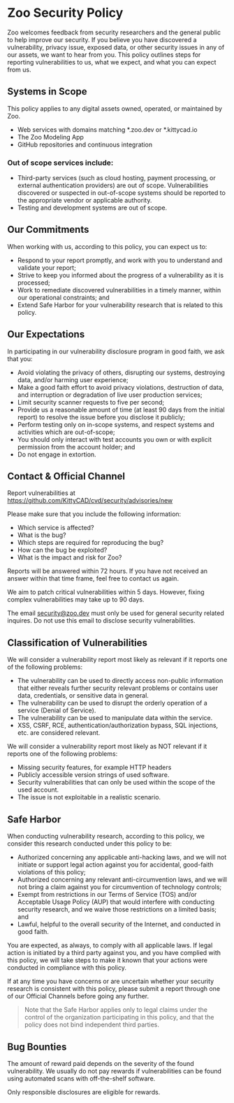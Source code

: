# Zoo Security Policy

Zoo welcomes feedback from security researchers and the general public to help improve our security.
 If you believe you have discovered a vulnerability, privacy issue, exposed data, or other security issues in any of our assets, we want to hear from you. 
 This policy outlines steps for reporting vulnerabilities to us, what we expect, and what you can expect from us.

## Systems in Scope

This policy applies to any digital assets owned, operated, or maintained by Zoo.

- Web services with domains matching *.zoo.dev or *.kittycad.io
- The Zoo Modeling App
- GitHub repositories and continuous integration

### Out of scope services include:
- Third-party services (such as cloud hosting, payment processing, or external authentication providers) are out of scope.
  Vulnerabilities discovered or suspected in out-of-scope systems should be reported to the appropriate vendor or applicable authority.
- Testing and development systems are out of scope.

## Our Commitments

When working with us, according to this policy, you can expect us to:

- Respond to your report promptly, and work with you to understand and validate your report;
- Strive to keep you informed about the progress of a vulnerability as it is processed;
- Work to remediate discovered vulnerabilities in a timely manner, within our operational constraints; and
- Extend Safe Harbor for your vulnerability research that is related to this policy.


## Our Expectations

In participating in our vulnerability disclosure program in good faith, we ask that you:

- Avoid violating the privacy of others, disrupting our systems, destroying data, and/or harming user experience;
- Make a good faith effort to avoid privacy violations, destruction of data, and interruption or degradation of live user production services;
- Limit security scanner requests to five per second;
- Provide us a reasonable amount of time (at least 90 days from the initial report) to resolve the issue before you disclose it publicly;
- Perform testing only on in-scope systems, and respect systems and activities which are out-of-scope;
- You should only interact with test accounts you own or with explicit permission from the account holder; and
- Do not engage in extortion.  

## Contact & Official Channel

Report vulnerabilities at https://github.com/KittyCAD/cvd/security/advisories/new

Please make sure that you include the following information:
- Which service is affected?
- What is the bug?
- Which steps are required for reproducing the bug?
- How can the bug be exploited?
- What is the impact and risk for Zoo?

Reports will be answered within 72 hours. If you have not received an
answer within that time frame, feel free to contact us again.

We aim to patch critical vulnerabilities within 5 days.
However, fixing complex vulnerabilities may take up to 90 days.

The email security@zoo.dev must only be used for general security related inquires.
Do not use this email to disclose security vulnerabilities.

## Classification of Vulnerabilities

We will consider a vulnerability report most likely as relevant if it
reports one of the following problems:
- The vulnerability can be used to directly access non-public
  information that either reveals further security relevant problems or
  contains user data, credentials, or sensitive data in general.
- The vulnerability can be used to disrupt the orderly operation of a
  service (Denial of Service).
- The vulnerability can be used to manipulate data within the service.
- XSS, CSRF, RCE, authentication/authorization bypass, SQL injections,
  etc. are considered relevant.

We will consider a vulnerability report most likely as NOT relevant if
it reports one of the following problems:
- Missing security features, for example HTTP headers
- Publicly accessible version strings of used software.
- Security vulnerabilities that can only be used within the scope of the used account.
- The issue is not exploitable in a realistic scenario.

## Safe Harbor

When conducting vulnerability research, according to this policy, we consider this research conducted under this policy to be:

- Authorized concerning any applicable anti-hacking laws, and we will not initiate or support legal action against you for accidental, good-faith violations of this policy;
- Authorized concerning any relevant anti-circumvention laws, and we will not bring a claim against you for circumvention of technology controls;
- Exempt from restrictions in our Terms of Service (TOS) and/or Acceptable Usage Policy (AUP) that would interfere with conducting security research, and we waive those restrictions on a limited basis; and
- Lawful, helpful to the overall security of the Internet, and conducted in good faith.

You are expected, as always, to comply with all applicable laws. If legal action is initiated by a third party against you, and you have complied with this policy, we will take steps to make it known that your actions were conducted in compliance with this policy.

If at any time you have concerns or are uncertain whether your security research is consistent with this policy, please submit a report through one of our Official Channels before going any further.

> Note that the Safe Harbor applies only to legal claims under the control of the organization participating in this policy, and that the policy does not bind independent third parties.

## Bug Bounties

The amount of reward paid depends on the severity of the found
vulnerability. We usually do not pay rewards if vulnerabilities can be
found using automated scans with off-the-shelf software.

Only responsible disclosures are eligible for rewards.
